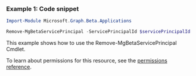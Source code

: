 ### Example 1: Code snippet

```powershellImport-Module Microsoft.Graph.Beta.Applications

Remove-MgBetaServicePrincipal -ServicePrincipalId $servicePrincipalId
```
This example shows how to use the Remove-MgBetaServicePrincipal Cmdlet.
To learn about permissions for this resource, see the [permissions reference](/graph/permissions-reference).

